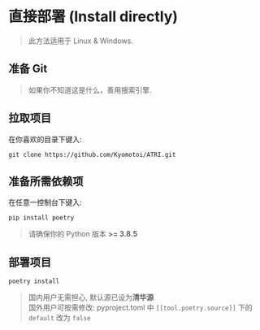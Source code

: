 # 直接部署 (Install directly)

> 此方法适用于 Linux & Windows.

## 准备 Git
> 如果你不知道这是什么，善用搜索引擎.

## 拉取项目
在你喜欢的目录下键入:
```shell
git clone https://github.com/Kyomotoi/ATRI.git
```

## 准备所需依赖项
在任意一控制台下键入:
```shell
pip install poetry
```
> 请确保你的 Python 版本 **>= 3.8.5**

## 部署项目
```shell
poetry install
```
> 国内用户无需担心, 默认源已设为**清华源**<br>
> 国外用户可按需修改: pyproject.toml 中 `[[tool.poetry.source]]` 下的 `default` 改为 `false`
